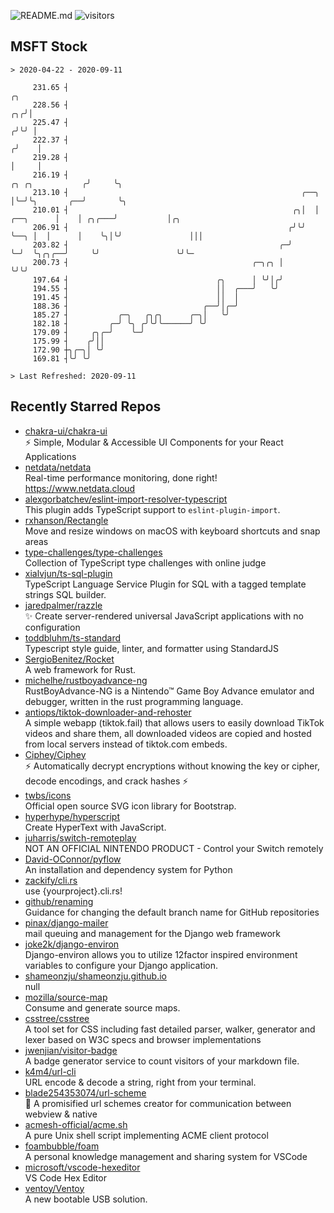 ![README.md](https://github.com/Gerhut/Gerhut/workflows/README.md/badge.svg)
![visitors](https://visitors.vercel.app/Gerhut/Gerhut?token=8cf69d1f6813d272ef062726b6070c9be4ff72038cfe5a7ded7384a8da65d866)

## MSFT Stock

```
> 2020-04-22 - 2020-09-11

     231.65 ┤                                                                                            ╭╮      
     228.56 ┤                                                                                         ╭╮╭╯│      
     225.47 ┤                                                                                        ╭╯╰╯ │      
     222.37 ┤                                                                                       ╭╯    │      
     219.28 ┤                                                                                       │     │      
     216.19 ┤                                                                      ╭╮ ╭╮           ╭╯     ╰╮     
     213.10 ┤                                                    ╭──╮              │╰─╯╰╮       ╭──╯       ╰╮    
     210.01 ┤                                                  ╭╮│  │    ╭──╮      │    │ ╭╮╭───╯           │╭╮  
     206.91 ┤                                                 ╭╯╰╯  ╰──╮ │  │      │    ╰╮│╰╯               │││  
     203.82 ┤                                               ╭─╯        ╰─╯  ╰╮╭╮╭──╯     ╰╯                 ╰╯╰─ 
     200.73 ┤                                         ╭─╮╭╮ │                ╰╯╰╯                                
     197.64 ┤                                 ╭╮      │ ╰╯│╭╯                                                    
     194.55 ┤                                 ││  ╭───╯   ╰╯                                                     
     191.45 ┤                                 ││  │                                                              
     188.36 ┤                              ╭──╯│╭─╯                                                              
     185.27 ┤           ╭─╮   ╭╮╭╮      ╭─╮│   ╰╯                                                                
     182.18 ┤         ╭─╯ ╰╮ ╭╯╰╯╰──────╯ ╰╯                                                                     
     179.09 ┤     ╭╮╭─╯    ╰─╯                                                                                   
     175.99 ┤    ╭╯││                                                                                            
     172.90 ┼╮╭─╮│ ╰╯                                                                                            
     169.81 ┤╰╯ ╰╯                                                                                               

> Last Refreshed: 2020-09-11
```

## Recently Starred Repos

- [chakra-ui/chakra-ui](https://github.com/chakra-ui/chakra-ui)  
  ⚡️ Simple, Modular & Accessible UI Components for your React Applications
- [netdata/netdata](https://github.com/netdata/netdata)  
  Real-time performance monitoring, done right! https://www.netdata.cloud
- [alexgorbatchev/eslint-import-resolver-typescript](https://github.com/alexgorbatchev/eslint-import-resolver-typescript)  
  This plugin adds TypeScript support to `eslint-plugin-import`.
- [rxhanson/Rectangle](https://github.com/rxhanson/Rectangle)  
  Move and resize windows on macOS with keyboard shortcuts and snap areas
- [type-challenges/type-challenges](https://github.com/type-challenges/type-challenges)  
  Collection of TypeScript type challenges with online judge
- [xialvjun/ts-sql-plugin](https://github.com/xialvjun/ts-sql-plugin)  
  TypeScript Language Service Plugin for SQL with a tagged template strings SQL builder.
- [jaredpalmer/razzle](https://github.com/jaredpalmer/razzle)  
  ✨ Create server-rendered universal JavaScript applications with no configuration
- [toddbluhm/ts-standard](https://github.com/toddbluhm/ts-standard)  
  Typescript style guide, linter, and formatter using StandardJS
- [SergioBenitez/Rocket](https://github.com/SergioBenitez/Rocket)  
  A web framework for Rust.
- [michelhe/rustboyadvance-ng](https://github.com/michelhe/rustboyadvance-ng)  
  RustBoyAdvance-NG is a Nintendo™ Game Boy Advance emulator and debugger, written in the rust programming language.
- [antiops/tiktok-downloader-and-rehoster](https://github.com/antiops/tiktok-downloader-and-rehoster)  
  A simple webapp (tiktok.fail) that allows users to easily download TikTok videos and share them, all downloaded videos are copied and hosted from local servers instead of tiktok.com embeds.
- [Ciphey/Ciphey](https://github.com/Ciphey/Ciphey)  
  ⚡ Automatically decrypt encryptions without knowing the key or cipher, decode encodings, and crack hashes ⚡
- [twbs/icons](https://github.com/twbs/icons)  
  Official open source SVG icon library for Bootstrap.
- [hyperhype/hyperscript](https://github.com/hyperhype/hyperscript)  
  Create HyperText with JavaScript.
- [juharris/switch-remoteplay](https://github.com/juharris/switch-remoteplay)  
  NOT AN OFFICIAL NINTENDO PRODUCT - Control your Switch remotely
- [David-OConnor/pyflow](https://github.com/David-OConnor/pyflow)  
  An installation and dependency system for Python
- [zackify/cli.rs](https://github.com/zackify/cli.rs)  
  use {yourproject}.cli.rs!
- [github/renaming](https://github.com/github/renaming)  
  Guidance for changing the default branch name for GitHub repositories
- [pinax/django-mailer](https://github.com/pinax/django-mailer)  
  mail queuing and management for the Django web framework
- [joke2k/django-environ](https://github.com/joke2k/django-environ)  
  Django-environ allows you to utilize 12factor inspired environment variables to configure your Django application.
- [shameonzju/shameonzju.github.io](https://github.com/shameonzju/shameonzju.github.io)  
  null
- [mozilla/source-map](https://github.com/mozilla/source-map)  
  Consume and generate source maps.
- [csstree/csstree](https://github.com/csstree/csstree)  
  A tool set for CSS including fast detailed parser, walker, generator and lexer based on W3C specs and browser implementations
- [jwenjian/visitor-badge](https://github.com/jwenjian/visitor-badge)  
  A badge generator service to count visitors of your markdown file.
- [k4m4/url-cli](https://github.com/k4m4/url-cli)  
  URL encode & decode a string, right from your terminal.
- [blade254353074/url-scheme](https://github.com/blade254353074/url-scheme)  
  📢 A promisified url schemes creator for communication between webview & native
- [acmesh-official/acme.sh](https://github.com/acmesh-official/acme.sh)  
  A pure Unix shell script implementing ACME client protocol
- [foambubble/foam](https://github.com/foambubble/foam)  
  A personal knowledge management and sharing system for VSCode
- [microsoft/vscode-hexeditor](https://github.com/microsoft/vscode-hexeditor)  
  VS Code Hex Editor
- [ventoy/Ventoy](https://github.com/ventoy/Ventoy)  
  A new bootable USB solution.
